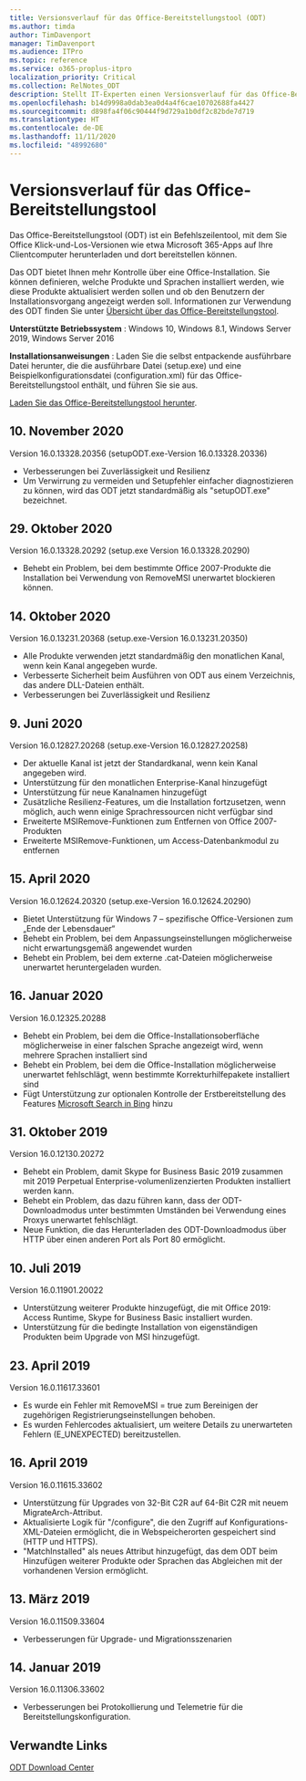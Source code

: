 ```yaml
---
title: Versionsverlauf für das Office-Bereitstellungstool (ODT)
ms.author: timda
author: TimDavenport
manager: TimDavenport
ms.audience: ITPro
ms.topic: reference
ms.service: o365-proplus-itpro
localization_priority: Critical
ms.collection: RelNotes_ODT
description: Stellt IT-Experten einen Versionsverlauf für das Office-Bereitstellungstool (ODT) zur Verfügung
ms.openlocfilehash: b14d9998a0dab3ea0d4a4f6cae10702688fa4427
ms.sourcegitcommit: d898fa4f06c90444f9d729a1b0df2c82bde7d719
ms.translationtype: HT
ms.contentlocale: de-DE
ms.lasthandoff: 11/11/2020
ms.locfileid: "48992680"
---
```

# <a name="release-history-for-office-deployment-tool"></a>Versionsverlauf für das Office-Bereitstellungstool

Das Office-Bereitstellungstool (ODT) ist ein Befehlszeilentool, mit dem Sie Office Klick-und-Los-Versionen wie etwa Microsoft 365-Apps auf Ihre Clientcomputer herunterladen und dort bereitstellen können. 


Das ODT bietet Ihnen mehr Kontrolle über eine Office-Installation. Sie können definieren, welche Produkte und Sprachen installiert werden, wie diese Produkte aktualisiert werden sollen und ob den Benutzern der Installationsvorgang angezeigt werden soll. Informationen zur Verwendung des ODT finden Sie unter [Übersicht über das Office-Bereitstellungstool](https://docs.microsoft.com/deployoffice/overview-of-the-office-2016-deployment-tool).

 **Unterstützte Betriebssystem** : Windows 10, Windows 8.1, Windows Server 2019, Windows Server 2016 
 
 **Installationsanweisungen** : Laden Sie die selbst entpackende ausführbare Datei herunter, die die ausführbare Datei (setup.exe) und eine Beispielkonfigurationsdatei (configuration.xml) für das Office-Bereitstellungstool enthält, und führen Sie sie aus. 

[Laden Sie das Office-Bereitstellungstool herunter](https://www.microsoft.com/en-us/download/confirmation.aspx?id=49117).

## <a name="november-10-2020"></a>10. November 2020
Version 16.0.13328.20356 (setupODT.exe-Version 16.0.13328.20336)
- Verbesserungen bei Zuverlässigkeit und Resilienz
- Um Verwirrung zu vermeiden und Setupfehler einfacher diagnostizieren zu können, wird das ODT jetzt standardmäßig als "setupODT.exe" bezeichnet.

## <a name="october-29-2020"></a>29. Oktober 2020
Version 16.0.13328.20292 (setup.exe Version 16.0.13328.20290)
- Behebt ein Problem, bei dem bestimmte Office 2007-Produkte die Installation bei Verwendung von RemoveMSI unerwartet blockieren können.

## <a name="october-14-2020"></a>14. Oktober 2020
Version 16.0.13231.20368 (setup.exe-Version 16.0.13231.20350)
- Alle Produkte verwenden jetzt standardmäßig den monatlichen Kanal, wenn kein Kanal angegeben wurde.
- Verbesserte Sicherheit beim Ausführen von ODT aus einem Verzeichnis, das andere DLL-Dateien enthält.
- Verbesserungen bei Zuverlässigkeit und Resilienz

## <a name="june-9-2020"></a>9. Juni 2020

Version 16.0.12827.20268 (setup.exe-Version 16.0.12827.20258)
- Der aktuelle Kanal ist jetzt der Standardkanal, wenn kein Kanal angegeben wird.
- Unterstützung für den monatlichen Enterprise-Kanal hinzugefügt
- Unterstützung für neue Kanalnamen hinzugefügt
- Zusätzliche Resilienz-Features, um die Installation fortzusetzen, wenn möglich, auch wenn einige Sprachressourcen nicht verfügbar sind
- Erweiterte MSIRemove-Funktionen zum Entfernen von Office 2007-Produkten
- Erweiterte MSIRemove-Funktionen, um Access-Datenbankmodul zu entfernen 

## <a name="april-15-2020"></a>15. April 2020

Version 16.0.12624.20320 (setup.exe-Version 16.0.12624.20290)
- Bietet Unterstützung für Windows 7 – spezifische Office-Versionen zum „Ende der Lebensdauer“
- Behebt ein Problem, bei dem Anpassungseinstellungen möglicherweise nicht erwartungsgemäß angewendet wurden
- Behebt ein Problem, bei dem externe .cat-Dateien möglicherweise unerwartet heruntergeladen wurden.

## <a name="january-16-2020"></a>16. Januar 2020

Version 16.0.12325.20288
- Behebt ein Problem, bei dem die Office-Installationsoberfläche möglicherweise in einer falschen Sprache angezeigt wird, wenn mehrere Sprachen installiert sind
- Behebt ein Problem, bei dem die Office-Installation möglicherweise unerwartet fehlschlägt, wenn bestimmte Korrekturhilfepakete installiert sind
- Fügt Unterstützung zur optionalen Kontrolle der Erstbereitstellung des Features [Microsoft Search in Bing](https://go.microsoft.com/fwlink/p/?linkid=2109345) hinzu


## <a name="october-31-2019"></a>31. Oktober 2019

Version 16.0.12130.20272
- Behebt ein Problem, damit Skype for Business Basic 2019 zusammen mit 2019 Perpetual Enterprise-volumenlizenzierten Produkten installiert werden kann.
- Behebt ein Problem, das dazu führen kann, dass der ODT-Downloadmodus unter bestimmten Umständen bei Verwendung eines Proxys unerwartet fehlschlägt.
- Neue Funktion, die das Herunterladen des ODT-Downloadmodus über HTTP über einen anderen Port als Port 80 ermöglicht.


## <a name="july-10-2019"></a>10. Juli 2019

Version 16.0.11901.20022
- Unterstützung weiterer Produkte hinzugefügt, die mit Office 2019: Access Runtime, Skype for Business Basic installiert wurden.
- Unterstützung für die bedingte Installation von eigenständigen Produkten beim Upgrade von MSI hinzugefügt.

## <a name="april-23-2019"></a>23. April 2019

Version 16.0.11617.33601
- Es wurde ein Fehler mit RemoveMSI = true zum Bereinigen der zugehörigen Registrierungseinstellungen behoben.
- Es wurden Fehlercodes aktualisiert, um weitere Details zu unerwarteten Fehlern (E_UNEXPECTED) bereitzustellen.

## <a name="april-16-2019"></a>16. April 2019

Version 16.0.11615.33602
- Unterstützung für Upgrades von 32-Bit C2R auf 64-Bit C2R mit neuem MigrateArch-Attribut.
- Aktualisierte Logik für "/configure", die den Zugriff auf Konfigurations-XML-Dateien ermöglicht, die in Webspeicherorten gespeichert sind (HTTP und HTTPS).
- "MatchInstalled" als neues Attribut hinzugefügt, das dem ODT beim Hinzufügen weiterer Produkte oder Sprachen das Abgleichen mit der vorhandenen Version ermöglicht.

## <a name="march-13-2019"></a>13. März 2019

Version 16.0.11509.33604
- Verbesserungen für Upgrade- und Migrationsszenarien

## <a name="january-14-2019"></a>14. Januar 2019

Version 16.0.11306.33602
- Verbesserungen bei Protokollierung und Telemetrie für die Bereitstellungskonfiguration.


## <a name="related-links"></a>Verwandte Links

[ODT Download Center](https://www.microsoft.com/en-us/download/details.aspx?id=49117)